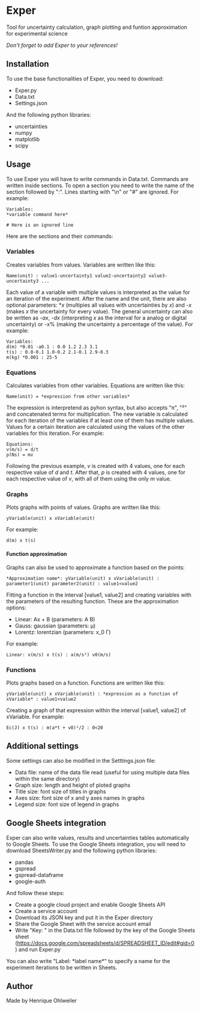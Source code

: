 # Exper
Tool for uncertainty calculation, graph plotting and funtion approximation for experimental science

_Don't forget to add Exper to your references!_

## Installation
To use the base functionalities of Exper, you need to download:
- Exper.py
- Data.txt
- Settings.json

And the following python libraries:
- uncertainties
- numpy
- matplotlib
- scipy

## Usage
To use Exper you will have to write commands in Data.txt. Commands are written inside sections. To open a section you need to write the name of the section followed by ":". Lines starting with "\n" or "#" are ignored. For example:
```
Variables:
*variable command here*

# Here is an ignored line
```
Here are the sections and their commands:

### Variables
Creates variables from values. Variables are written like this:
```
Name(unit) : value1-uncertainty1 value2-uncertainty2 value3-uncertainty3 ...
```
Each value of a variable with multiple values is interpreted as the value for an iteration of the experiment.
After the name and the unit, there are also optional parameters: *_x_ (multipies all values with uncertainties by _x_) and -_x_ (makes _x_ the uncertainty for every value). The general uncertainty can also be written as -_ax_, -_dx_ (interpreting _x_ as the interval for a analog or digital uncertainty) or -_x_% (making the uncertainty a percentage of the value). For example:
```
Variables:
d(m) *0.01 -a0.1 : 0.0 1.2 2.3 3.1
t(s) : 0.0-0.1 1.0-0.2 2.1-0.1 2.9-0.3
m(kg) *0.001 : 25-5
```

### Equations
Calculates variables from other variables. Equations are written like this:
```
Name(unit) = *expression from other variables*
```
The expression is interpretend as pyhon syntax, but also accepts "π", "²" and concatenated terms for multiplication.
The new variable is calculated for each iteration of the variables if at least one of them has multiple values. Values for a certain iteration are calculated using the values of the other variables for this iteration. For example:
```
Equations:
v(m/s) = d/t
p(Ns) = mv
```
Following the previous example, _v_ is created with 4 values, one for each respective value of _d_ and _t_. After that, _p_ is created with 4 values, one for each respective value of _v_, with all of them using the only _m_ value.

### Graphs
Plots graphs with points of values. Graphs are written like this:
```
yVariable(unit) x xVariable(unit)
```
For example:
```
d(m) x t(s)
```
#### Function approximation
Graphs can also be used to approximate a function based on the points:
```
*Approximation name*: yVariable(unit) x xVariable(unit) : parameter1(unit) parameter2(unit) : value1<value2
```
Fitting a function in the interval [value1, value2] and creating variables with the parameters of the resulting function. These are the approximation options:
- Linear: Ax + B (parameters: A B)
- Gauss: gaussian (parameters: μ)
- Lorentz: lorentzian (parameters: x_0 Γ)

For example:
```
Linear: v(m/s) x t(s) : a(m/s²) v0(m/s)
```

### Functions
Plots graphs based on a function. Functions are written like this:
```
yVariable(unit) x xVariable(unit) : *expression as a function of xVariable* : value1<value2
```
Creating a graph of that expression within the interval [value1, value2] of xVariable. For example:
```
Ec(J) x t(s) : m(a*t + v0)²/2 : 0<20
```

## Additional settings
Some settings can also be modified in the Setttings.json file:
- Data file: name of the data file read (useful for using multiple data files within the same directory)
- Graph size: length and height of ploted graphs
- Title size: font size of titles in graphs
- Axes size: font size of x and y axes names in graphs
- Legend size: font size of legend in graphs

## Google Sheets integration
Exper can also write values, results and uncertainties tables automatically to Google Sheets. To use the Google Sheets integration, you will need to download SheetsWriter.py and the following python libraries:
- pandas
- gspread
- gspread-dataframe
- google-auth

And follow these steps:
- Create a google cloud project and enable Google Sheets API
- Create a service account
- Download its JSON key and put it in the Exper directory
- Share the Google Sheet with the service account email
- Write "Key: " in the Data.txt file followed by the key of the Google Sheets sheet (https://docs.google.com/spreadsheets/d/SPREADSHEET_ID/edit#gid=0) and run Exper.py

You can also write "Label: \*label name*" to specify a name for the experiment iterations to be written in Sheets.

## Author
Made by Henrique Ohlweiler